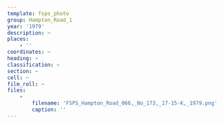 ```yaml
---
template: fsps_photo
group: Hampton_Road_1
year: '1979'
description: ~
places:
    - ''
coordinates: ~
heading: ~
classification: ~
section: ~
cell: ~
film_roll: ~
files:
    -
        filename: 'FSPS_Hampton_Road_066,_No_173,_17-15-K,_1979.png'
        caption: ''
---
```

